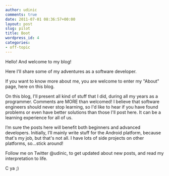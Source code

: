 ```yaml
---
author: udinic
comments: true
date: 2011-07-01 08:36:57+00:00
layout: post
slug: pilot
title: Boot
wordpress_id: 4
categories:
- off-topic
---
```


Hello! And welcome to my blog!

Here I'll share some of my adventures as a software developer.


If you want to know more about me, you are welcome to enter my "About" page, here on this blog.




On this blog, I'll present all kind of stuff that I did, during all my years as a programmer. Comments are MORE than welcomed! I believe that software engineers should never stop learning, so I'd like to hear if you have found problems or even have better solutions than those I'll post here. It can be a learning experience for all of us.


I’m sure the posts here will benefit both beginners and advanced developers. Initially,
I’ll mainly write stuff for the Android platform, because that's my job, but that's not all. I have lots of side projects on other platforms, so...stick around!


Follow me on Twitter @udinic, to get updated about new posts, and read my interpretation to life.




C ya ;)
